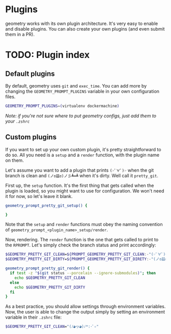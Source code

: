 # Plugins

geometry works with its own plugin architecture. It's very easy to enable and
disable plugins. You can also create your own plugins (and even submit them in a
PR).

# TODO: Plugin index

## Default plugins

By default, geometry uses `git` and `exec_time`. You can add more by changing
the `GEOMETRY_PROMPT_PLUGINS` variable in your own configuration files.


```sh
GEOMETRY_PROMPT_PLUGINS=(virtualenv dockermachine)
```

*Note: if you're not sure where to put geometry configs, just add them to your `.zshrc`*

## Custom plugins

If you want to set up your own custom plugin, it's pretty straightforward to do
so. All you need is a `setup` and a `render` function, with the plugin name on
them.

Let's assume you want to add a plugin that prints `(☞ﾟ∀ﾟ)☞` when the git branch
is clean and `(ノಠ益ಠ)ノ彡┻━┻` when it's dirty. Well call it `pretty_git`.

First up, the `setup` function. It's the first thing that gets called when the
plugin is loaded, so you might want to use for configuration. We won't need it
for now, so let's leave it blank.

```sh
geometry_prompt_pretty_git_setup() {

}

```

Note that the `setup` and `render` functions must obey the naming convention of
`geometry_prompt_<plugin_name>_setup/render`.

Now, rendering. The `render` function is the one that gets called to print to
the `RPROMPT`. Let's simply check the branch status and print accordingly:

```sh
$GEOMETRY_PRETTY_GIT_CLEAN=${PROMPT_GEOMETRY_PRETTY_GIT_CLEAN:-"(☞ﾟ∀ﾟ)☞"}
$GEOMETRY_PRETTY_GIT_DIRTY=${PROMPT_GEOMETRY_PRETTY_GIT_DIRETY:-"(ノಠ益ಠ)ノ彡┻━┻"}

geometry_prompt_pretty_git_render() {
  if test -z "$(git status --porcelain --ignore-submodules)"; then
    echo $GEOMETRY_PRETTY_GIT_CLEAN
  else
    echo $GEOMETRY_PRETTY_GIT_DIRTY
  fi
}
```

As a best practice, you should allow settings through environment variables.
Now, the user is able to change the output simply by setting an environment
variable in their `.zshrc` file:

```sh
$GEOMETRY_PRETTY_GIT_CLEAN="(ﾉ◕ヮ◕)ﾉ*:･ﾟ✧"
```
